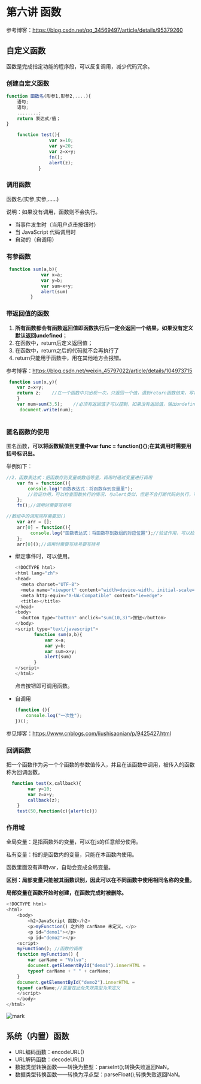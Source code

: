 # 第六讲 函数

参考博客：https://blog.csdn.net/qq_34569497/article/details/95379260

## 自定义函数

函数是完成指定功能的程序段，可以反复调用，减少代码冗余。

### 创建自定义函数

`````javascript
function 函数名(形参1,形参2,....){
    语句;
    语句;
    ........;
    return 表达式/值；
}
`````

`````js
	function test(){
				var x=10;
				var y=20;
				var z=x+y;
				fn();
				alert(z);
			}
`````

### 调用函数

函数名(实参,实参,......)

说明：如果没有调用，函数则不会执行。

- 当事件发生时（当用户点击按钮时）
- 当 JavaScript 代码调用时
- 自动的（自调用）

### 有参函数

````js
 function sum(a,b){
			 var x=a;
			 var y=b;
			 var sum=x+y;
			 alert(sum)
		 }
````

### 带返回值的函数

1. **所有函数都会有函数返回值即函数执行后一定会返回一个结果，如果没有定义默认返回undefined**；
2. 在函数中，return后定义返回值；
3. 在函数中，return之后的代码就不会再执行了
4. return只能用于函数中，用在其他地方会报错。

参考博客：https://blog.csdn.net/weixin_45797022/article/details/104973715

```js
 function sum(x,y){
	var z=x+y;
	return z;    //在一个函数中只出现一次，只返回一个值，遇到return函数结束，写在最后一行。
	}
	var num=sum(3,5);    //必须有返回值才可以控制，如果没有返回值，输出undefined。
	 document.write(num);
	
```

### 匿名函数的使用

匿名函数，**可以将函数赋值到变量中var func = function(){};在其调用时需要用括号标识出。**

举例如下：

````js
//2，函数表达式：把函数存到变量或数组等里，调用时通过变量进行调用
	var fn = function(){
	    console.log("函数表达式：将函数存到变量里");
        //验证作用，可以检查函数执行的情况，与alert类似，但是不会打断代码的执行，可以在控制台中观察到。
	};
	fn();//调用时需要写括号

//数组中的调用同样需要加()
	var arr = [];
	arr[0] = function(){
	     console.log("函数表达式：将函数存到数组的对应位置");//验证作用，可以检查函数执行的情况，与alert类似，但是不会打断代码的执行，可以在控制台中观察到。
	};
	arr[0]();//调用时需要写括号要写括号
````

- 绑定事件时，可以使用。

  ````js
  <!DOCTYPE html>
  <html lang="zh">
  <head>
  	<meta charset="UTF-8">
  	<meta name="viewport" content="width=device-width, initial-scale=1.0">
  	<meta http-equiv="X-UA-Compatible" content="ie=edge">
  	<title></title>
  </head>
  <body>
  	<button type="button" onclick="sum(10,3)">按钮</button>
  </body>
  <script type="text/javascript">
  		 function sum(a,b){
  			 var x=a;
  			 var y=b;
  			 var sum=x+y;
  			 alert(sum)
  		 }
  </script>
  </html>
  ````

  点击按钮即可调用函数。

- 自调用

  ````js
  (function (){
      console.log("一次性");
  })();
  ````
  

参见博客：https://www.cnblogs.com/liushisaonian/p/9425427.html

### 回调函数

把一个函数作为另一个个函数的参数值传入，并且在该函数中调用，被传入的函数称为回调函数。

````js
  function test(x,callback){
  		var y=10;
  		var z=x+y;
  		callback(z);
  	}
  	test(50,function(c){alert(c)})
````

### 作用域

 全局变量：是指函数外的变量，可以在js的任意部分使用。

 私有变量：指的是函数内的变量，只能在本函数内使用。

  函数里面没有声明var，自动会变成全局变量。

  **区别：局部变量只能被其函数识别，因此可以在不同函数中使用相同名称的变量。**

  **局部变量在函数开始时创建，在函数完成时被删除。**

  ````js
  <!DOCTYPE html>
  <html>
      <body>
          <h2>JavaScript 函数</h2>
          <p>myFunction() 之外的 carName 未定义。</p>
          <p id="demo1"></p>
          <p id="demo2"></p>
      <script>
      myFunction(); //函数的调用
      function myFunction() {
          var carName = "Volvo";
          document.getElementById("demo1").innerHTML =
          typeof carName + " " + carName;
      }
      document.getElementById("demo2").innerHTML =
      typeof carName;//变量在此处失效类型为未定义
      </script>
      </body>
  </html>
  ````

![mark](http://qiniu.cloud-zhi.com/blog/210430/254A5Hmgla.png?imageslim)

## 系统（内置）函数

* URL编码函数：encodeURL()
* URL解码函数：decodeURL()
* 数据类型转换函数——转换为整型：parseInt();转换失败返回NaN。
* 数据类型转换函数——转换为浮点型：parseFloat();转换失败返回NaN。

